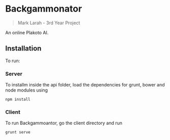 # Backgammonator

> Mark Larah -  3rd Year Project

An online Plakoto AI.

## Installation

To run:

### Server
To installm inside the api folder, load the dependencies for grunt, bower and node modules using
```
npm install
```

### Client

To run Backgammoantor, go the client directory and run
```
grunt serve
```
